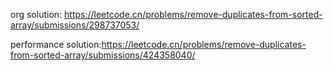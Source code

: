 org solution: https://leetcode.cn/problems/remove-duplicates-from-sorted-array/submissions/298737053/

performance solution:https://leetcode.cn/problems/remove-duplicates-from-sorted-array/submissions/424358040/